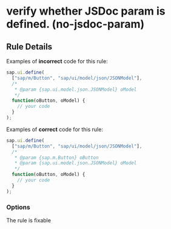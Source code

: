 # verify whether JSDoc param is defined. (no-jsdoc-param)

## Rule Details

Examples of **incorrect** code for this rule:

```js
sap.ui.define(
  ["sap/m/Button", "sap/ui/model/json/JSONModel"],
  /*
   * @param {sap.ui.model.json.JSONModel} oModel
   */
  function(oButton, oModel) {
    // your code
  }
);
```

Examples of **correct** code for this rule:

```js
sap.ui.define(
  ["sap/m/Button", "sap/ui/model/json/JSONModel"],
  /*
   * @param {sap.m.Button} oButton
   * @param {sap.ui.model.json.JSONModel} oModel
   */
  function(oButton, oModel) {
    // your code
  }
);
```

### Options

The rule is fixable
